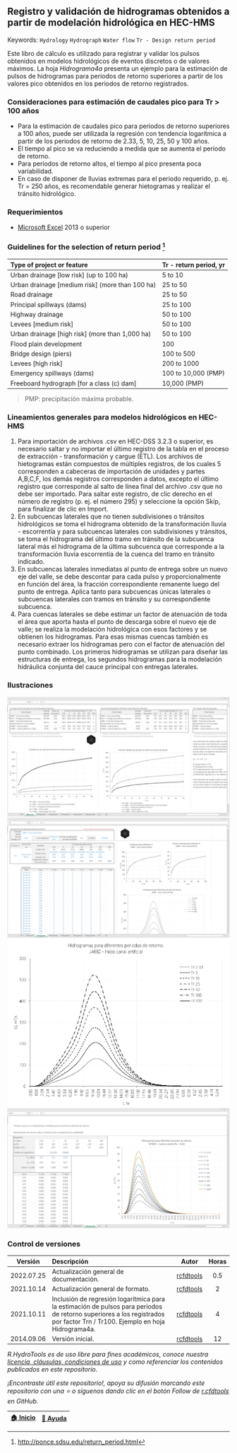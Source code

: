 ## Registro y validación de hidrogramas obtenidos a partir de modelación hidrológica en HEC-HMS
Keywords: `Hydrology` `Hydrograph` `Water flow` `Tr - Design return period` 

Este libro de cálculo es utilizado para registrar y validar los pulsos obtenidos en modelos hidrológicos de eventos discretos o de valores máximos. La hoja _Hidrograma4a_ presenta un ejemplo para la estimación de pulsos de hidrogramas para periodos de retorno superiores a partir de los valores pico obtenidos en los periodos de retorno registrados. 


### Consideraciones para estimación de caudales pico para Tr > 100 años 

* Para la estimación de caudales pico para periodos de retorno superiores a 100 años, puede ser utilizada la regresión con tendencia logarítmica a partir de los periodos de retorno de 2.33, 5, 10, 25, 50 y 100 años. 
* El tiempo al pico se va reduciendo a medida que se aumenta el periodo de retorno.
* Para periodos de retorno altos, el tiempo al pico presenta poca variabilidad.
* En caso de disponer de lluvias extremas para el periodo requerido, p. ej. Tr = 250 años, es recomendable generar hietogramas y realizar el tránsito hidrológico. 


### Requerimientos

* [Microsoft Excel](https://www.microsoft.com/en-us/microsoft-365/excel) 2013 o superior


### Guidelines for the selection of return period [^1]

| Type of project or feature                       | Tr - return period, yr  |
|:-------------------------------------------------|:------------------------|
| Urban drainage [low risk] (up to 100 ha)         | 5 to 10                 |                 
| Urban drainage [medium risk] (more than 100 ha)  | 25 to 50                |               
| Road drainage                                    | 25 to 50                |                
| Principal spillways (dams)                       | 25 to 100               |               
| Highway drainage                                 | 50 to 100               |               
| Levees [medium risk]                             | 50 to 100               |               
| Urban drainage [high risk] (more than 1,000 ha)  | 50 to 100               |               
| Flood plain development                          | 100                     |                     
| Bridge design (piers)                            | 100 to 500              |              
| Levees [high risk]                               | 200 to 1000             |            
| Emergency spillways (dams)                       | 100 to 10,000 (PMP)     |     
| Freeboard hydrograph [for a class (c) dam]       | 10,000 (PMP)            |            

> PMP: precipitación máxima probable.


### Lineamientos generales para modelos hidrológicos en HEC-HMS

1. Para importación de archivos .csv en HEC-DSS 3.2.3 o superior, es necesario saltar y no importar el último registro de la tabla en el proceso de extracción - transformación y cargue (ETL). Los archivos de hietogramas están compuestos de múltiples registros, de los cuales 5 corresponden a cabeceras de importación de unidades y partes A,B,C,F, los demás registros corresponden a datos, excepto el último registro que corresponde al salto de línea final del archivo .csv que no debe ser importado. Para saltar este registro, de clic derecho en el número de registro (p. ej. el número 295) y seleccione la opción Skip, para finalizar de clic en Import.
2. En subcuencas laterales que no tienen subdivisiones o tránsitos hidrológicos se toma el hidrograma obtenido de la transformación lluvia - escorrentía y para subcuencas laterales con subdivisiones y tránsitos, se toma el hidrograma del último tramo en tránsito de la subcuenca lateral más el hidrograma de la última subcuenca que corresponde a la transformación lluvia escorrentía de la cuenca del tramo en tránsito indicado.
3. En subcuencas laterales inmediatas al punto de entrega sobre un nuevo eje del valle, se debe descontar para cada pulso y proporcionalmente en función del área, la fracción correspondiente remanente luego del punto de entrega. Aplica tanto para subcuencas únicas laterales o subcuencas laterales con tramos en tránsito y su correspondiente subcuenca.
4. Para cuencas laterales se debe estimar un factor de atenuación de toda el área que aporta hasta el punto de descarga sobre el nuevo eje de valle; se realiza la modelación hidrológica con esos factores y se obtienen los hidrogramas. Para esas mismas cuencas también es necesario extraer los hidrogramas pero con el factor de atenuación del punto combinado. Los primeros hidrogramas se utilizan para diseñar las estructuras de entrega, los segundos hidrogramas para la modelación hidráulica conjunta del cauce principal con entregas laterales. 


### Ilustraciones

![R.HydroTools.HidrogramaRegVal.Screenshot1](https://github.com/rcfdtools/R.HydroTools/blob/main/HidrogramaRegVal/Screenshot/Screenshot1.png)
![R.HydroTools.HidrogramaRegVal.Screenshot2](https://github.com/rcfdtools/R.HydroTools/blob/main/HidrogramaRegVal/Screenshot/Screenshot2.png)
![R.HydroTools.HidrogramaRegVal.Screenshot3](https://github.com/rcfdtools/R.HydroTools/blob/main/HidrogramaRegVal/Screenshot/Screenshot3.png)
![R.HydroTools.HidrogramaRegVal.Screenshot4](https://github.com/rcfdtools/R.HydroTools/blob/main/HidrogramaRegVal/Screenshot/Screenshot4.png)


### Control de versiones

| Versión     | Descripción                                                                                                                                                                 | Autor                                      | Horas |
|-------------|:----------------------------------------------------------------------------------------------------------------------------------------------------------------------------|--------------------------------------------|:-----:|
| 2022.07.25  | Actualización general de documentación.                                                                                                                                     | [rcfdtools](https://github.com/rcfdtools)  |  0.5  |
| 2021.10.14  | Actualización general de formato.                                                                                                                                           | [rcfdtools](https://github.com/rcfdtools)  |   2   |
| 2021.10.11  | Inclusión de regresión logarítmica para la estimación de pulsos para periodos de retorno superiores a los registrados por factor Trn / Tr100. Ejemplo en hoja Hidrograma4a. | [rcfdtools](https://github.com/rcfdtools)  |   4   |
| 2014.09.06  | Versión inicial.                                                                                                                                                            | [rcfdtools](https://github.com/rcfdtools)  |  12   |

_R.HydroTools es de uso libre para fines académicos, conoce nuestra [licencia, cláusulas, condiciones de uso](https://github.com/rcfdtools/R.HydroTools/wiki/License) y como referenciar los contenidos publicados en este repositorio._

_¡Encontraste útil este repositorio!, apoya su difusión marcando este repositorio con una ⭐ o síguenos dando clic en el botón Follow de [r.cfdtools](https://github.com/rcfdtools) en GitHub._

| [:house: Inicio](https://github.com/rcfdtools/R.HydroTools/wiki) | [:beginner: Ayuda](https://github.com/rcfdtools/R.HydroTools/discussions/19) |
|------------------------------------------------------------------|-------------------------------------------------------------------------------|

[^1]: http://ponce.sdsu.edu/return_period.html